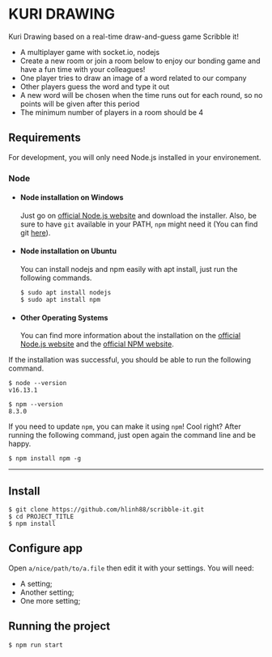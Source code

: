 # KURI DRAWING
Kuri Drawing based on a real-time draw-and-guess game Scribble it!


+ A multiplayer game with socket.io, nodejs
+ Create a new room or join a room below to enjoy our bonding game and have a fun time with your colleagues!
+ One player tries to draw an image of a word related to our company
+ Other players guess the word and type it out
+ A new word will be chosen when the time runs out for each round, so no points will be given after this period
+ The minimum number of players in a room should be 4

## Requirements

For development, you will only need Node.js installed in your environement.

### Node
- #### Node installation on Windows

  Just go on [official Node.js website](https://nodejs.org/) and download the installer.
Also, be sure to have `git` available in your PATH, `npm` might need it (You can find git [here](https://git-scm.com/)).

- #### Node installation on Ubuntu

  You can install nodejs and npm easily with apt install, just run the following commands.

      $ sudo apt install nodejs
      $ sudo apt install npm

- #### Other Operating Systems
  You can find more information about the installation on the [official Node.js website](https://nodejs.org/) and the [official NPM website](https://npmjs.org/).

If the installation was successful, you should be able to run the following command.

    $ node --version
    v16.13.1

    $ npm --version
    8.3.0

If you need to update `npm`, you can make it using `npm`! Cool right? After running the following command, just open again the command line and be happy.

    $ npm install npm -g

---

## Install

    $ git clone https://github.com/hlinh88/scribble-it.git
    $ cd PROJECT_TITLE
    $ npm install 

## Configure app

Open `a/nice/path/to/a.file` then edit it with your settings. You will need:

- A setting;
- Another setting;
- One more setting;

## Running the project

    $ npm run start
